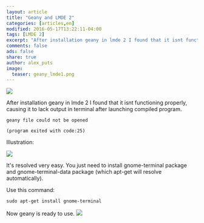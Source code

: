 ```yaml
---
layout: article
title: "Geany and LMDE 2"
categories: [articles,en]
modified: 2016-05-17T13:22:11-04:00
tags: [LMDE 2]
excerpt: "After installation geany in lmde 2 I found that it isnt functioning properly, causing it to lack output in terminal after launching compiled program."
comments: false
ads: false
share: true
author: alex_puts
image:
  teaser: geany_lmde1.png
---
```


<img src="{{ site.url }}/images/geany_lmde1.png">


After installation geany in lmde 2 I found that it isnt functioning properly, causing it to lack output in terminal after launching compiled program.

	geany file could not be opened

	(program exited with code:25)

Illustration:

<img src="{{ site.url }}/images/geany_term_output1-488x341.png">


It's resolved very easy. You just need to install gnome-terminal package and gnome-terminal-data package (which apt-get will resolve automatically).

Use this command:


```css
sudo apt-get install gnome-terminal
```

Now geany is ready to use.
<img src="{{ site.url }}/images/geany_term_output2-655x410.png">
